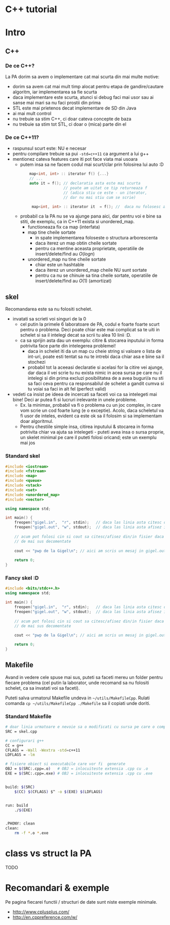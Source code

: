 # C++ tutorial

# Intro
## C++
### De ce C++? 
La PA dorim sa avem o implementare cat mai scurta din mai multe motive:
  - dorim sa avem cat mai mult timp alocat pentru etapa de gandire/cautare algoritm, iar implementarea sa fie scurta
  - daca implementare este scurta, atunci si debug faci mai usor sau ai sanse mai mari sa nu faci prostii din prima
  - STL este mai prietenos decat implementare de SD din Java
  - ai mai mult control
  - nu trebuie sa stim C++, ci doar cateva concepte de baza
  - nu trebuie sa stim tot STL, ci doar o (mica) parte din el
 
 ### De ce C++11?
   - raspunsul scurt este: NU e necesar
   - pentru compilare trebuie sa pui `-std=c++11` ca argument a lui g++
   - mentionez cateva features care iti pot face viata mai usoara
     - putem insa sa ne facem codul mai scurt/clar prin folosirea lui auto :D
		``` cpp
		    map<int, int> :: iterator f() {...}
		    // ...
		    auto it = f(); // declaratia asta este mai scurta
		                   // poate am uitat ce tip returneaza f  
		                   // (adica stiu ce este - un iterator, 
		                   // dar nu mai stiu cum se scrie)

		     map<int, int> :: iterator it  = f(); //  daca nu folosesc auto trebuie sa fac asa
		```
     - probabil ca la PA nu se va ajunge pana aici, dar pentru voi e bine sa stiti, de exemplu, ca in C++11 exista si unordered_map. 
        - functioneaza fix ca map (interfata)
        - map tine cheile sortate
           - in spate implementarea foloseste o structura arborescenta 
           - daca iterez un map obtin cheile sortate
           - pentru ca mentine aceasta proprietate, operatiile de insert/delete/find au $O(log n)$   
        - unordered_map nu tine cheile sortate 
          - chiar este un hashtable
          - daca iterez un unordered_map cheile NU sunt sortate
          - pentru ca nu se chinuie sa tina cheile sortate,    operatiile de insert/delete/find au $O(1)$ (amortizat)   

## skel
Recomandarea este sa nu folositi schelet.
  - invatati sa scrieti voi singuri de la 0
     -  cel putin la primele 6 laboratoare de PA, codul e foarte foarte scurt pentru o problema. Deci poate chiar este mai complicat sa te uiti in schelet si sa il intelegi decat sa scrii tu alea 10 linii :D.
     - ca sa sprijin asta dau un exemplu: citire & stocarea inputului in forma potrivita face parte din intelegerea problemei!
       - daca in schelet iti da un map cu cheie string si valoare o lista de int-uri, poate esti tentat sa nu te intrebi daca chiar asa e bine sa il stochezi
       - probabil tot la aceeasi declaratie si acelasi for la citire vei ajunge, dar daca il vei scrie tu nu exista nimic in acea sursa pe care nu il intelegi si din prima excluzi posibilitatea de a avea buguri/a nu sti sa faci ceva pentru ca responsabilul de schelet a gandit cumva si tu voiai sa faci in alt fel (perfect valid)
   - vedeti ca insist pe ideea de incercati sa faceti voi ca sa intelegeti mai bine! Deci ar putea fi si lucruri irelevante in unele probleme. 
     - Ex. la minimax, probabil va fi o problema cu un joc complex, in care vom scrie un cod foarte lung (e o exceptie). Acolo, daca scheletul va fi usor de inteles, evident ca este ok sa il folosim si sa implementam doar algoritmul.
     - Pentru chestiile simple insa, citirea inputului & stocarea in forma potrivita chiar va ajuta sa intelegeti
    - puteti avea insa o sursa proprie, un skelet minimal pe care il puteti folosi oricand; este un exemplu mai jos

### Standard skel
``` cpp
#include <iostream>
#include <fstream>
#include <map>
#include <queue>
#include <stack>
#include <set>
#include <unordered_map>
#include <vector>

using namespace std;

int main() {
    freopen("gigel.in",  "r", stdin);   // daca las linia asta citesc din fisier
    freopen("gigel.out", "w", stdout);  // daca las linia asta afisez in fisier
    
    // acum pot folosi cin si cout sa citesc/afisez din/in fisier daca am lasat liniile
    // de mai sus decomentate
    
    cout << "pwp de la Gigel\n"; // aici am scris un mesaj in gigel.out
    
    return 0;
}
```
### Fancy skel :D
``` cpp
#include <bits/stdc++.h>
using namespace std;

int main() {
    freopen("gigel.in",  "r", stdin);   // daca las linia asta citesc din fisier
    freopen("gigel.out", "w", stdout);  // daca las linia asta afisez in fisier
    
    // acum pot folosi cin si cout sa citesc/afisez din/in fisier daca am lasat liniile
    // de mai sus decomentate
    
    cout << "pwp de la Gigel\n"; // aici am scris un mesaj in gigel.out

    return 0;
}
```          
## Makefile
Avand in vedere cele spuse mai sus, puteti sa faceti mereu un folder pentru fiecare problema (cel putin la laborator, unde recomand sa nu folositi schelet, ca sa invatati voi sa faceti).

Puteti salva urmatorul Makefile undeva in `~/utils/MakefileCpp`. Rulati comanda `cp ~/utils/MakefileCpp ./Makefile` sa il copiati unde doriti.

### Standard Makefile
``` bash
# doar linia urmatoare e nevoie sa o modificati cu sursa pe care o compilati
SRC = skel.cpp

# configurari g++
CC = g++
CFLAGS = -Wall -Wextra -std=c++11
LDFLAGS = -lm

# fisiere obiect si executabile care vor fi  generate
OBJ = $(SRC:.cpp=.o)   # OBJ = inlocuiteste extensia .cpp cu .o
EXE = $(SRC:.cpp=.exe) # OBJ = inlocuiteste extensia .cpp cu .exe


build: $(SRC) 
	$(CC) $(CFLAGS) $^ -o $(EXE) $(LDFLAGS)


run: build
	./$(EXE)


.PHONY: clean
clean:
	rm -f *.o *.exe 
```

# class vs struct la PA
TODO

# Recomandari & exemple
Pe pagina fiecarei functii / structuri de date sunt niste exemple minimale.
  - http://www.cplusplus.com/
  - http://en.cppreference.com/w/

<!--stackedit_data:
eyJoaXN0b3J5IjpbLTM0NDk3NDk4OV19
-->